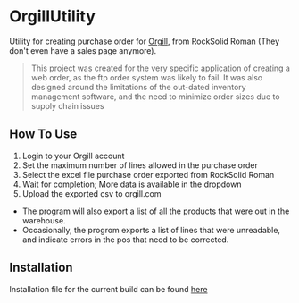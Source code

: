 # OrgillUtility
Utility for creating purchase order for [Orgill](https://Orgill.com), from RockSolid Roman (They don't even have a sales page anymore).

> This project was created for the very specific application of creating a web order, as the ftp order system was likely to fail.
> It was also designed around the limitations of the out-dated inventory management software, and the need to minimize order sizes due to supply chain issues

## How To Use
1. Login to your Orgill account
2. Set the maximum number of lines allowed in the purchase order
3. Select the excel file purchase order exported from RockSolid Roman
4. Wait for completion; More data is available in the dropdown
5. Upload the exported csv to orgill.com

* The program will also export a list of all the products that were out in the warehouse.
* Occasionally, the progrom exports a list of lines that were unreadable, and indicate errors in the pos that need to be corrected.

## Installation
Installation file for the current build can be found [here](Installer%20Project/Installer%20Project-SetupFiles/)
